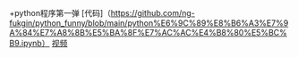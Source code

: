 +python程序第一弹 [代码]（https://github.com/ng-fukgin/python_funny/blob/main/python%E6%9C%89%E8%B6%A3%E7%9A%84%E7%A8%8B%E5%BA%8F%E7%AC%AC%E4%B8%80%E5%BC%B9.ipynb） [视频](https://www.bilibili.com/video/BV1t3411W75w?spm_id_from=333.999.0.0)

